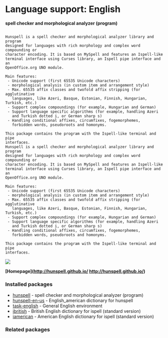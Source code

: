 # Language support: English

__spell checker and morphological analyzer (program)__

```

Hunspell is a spell checker and morphological analyzer library and program
designed for languages with rich morphology and complex word compounding or
character encoding. It is based on MySpell and features an Ispell-like
terminal interface using Curses library, an Ispell pipe interface and an
OpenOffice.org UNO module.

Main features:
 - Unicode support (first 65535 Unicode characters)
 - morphological analysis (in custom item and arrangement style)
 - Max. 65535 affix classes and twofold affix stripping (for agglutinative
   languages, like Azeri, Basque, Estonian, Finnish, Hungarian, Turkish, etc.)
 - Support complex compoundings (for example, Hungarian and German)
 - Support language specific algorithms (for example, handling Azeri
   and Turkish dotted i, or German sharp s)
 - Handling conditional affixes, circumfixes, fogemorphemes,
   forbidden words, pseudoroots and homonyms.

This package contains the program with the Ispell-like terminal and pipe
interfaces.
Hunspell is a spell checker and morphological analyzer library and program
designed for languages with rich morphology and complex word compounding or
character encoding. It is based on MySpell and features an Ispell-like
terminal interface using Curses library, an Ispell pipe interface and an
OpenOffice.org UNO module.

Main features:
 - Unicode support (first 65535 Unicode characters)
 - morphological analysis (in custom item and arrangement style)
 - Max. 65535 affix classes and twofold affix stripping (for agglutinative
   languages, like Azeri, Basque, Estonian, Finnish, Hungarian, Turkish, etc.)
 - Support complex compoundings (for example, Hungarian and German)
 - Support language specific algorithms (for example, handling Azeri
   and Turkish dotted i, or German sharp s)
 - Handling conditional affixes, circumfixes, fogemorphemes,
   forbidden words, pseudoroots and homonyms.

This package contains the program with the Ispell-like terminal and pipe
interfaces.

```

[![](https://screenshots.debian.net/thumbnail/hunspell/)](https://screenshots.debian.net/screenshot/hunspell/)


 **[Homepage](http://hunspell.github.io/
http://hunspell.github.io/)**

### Installed packages

* [hunspell](https://packages.debian.org/stretch/hunspell) - spell checker and morphological analyzer (program)
* [hunspell-en-us](https://packages.debian.org/stretch/hunspell-en-us) - English_american dictionary for hunspell
* [task-english](https://packages.debian.org/stretch/task-english) - General English environment
* [ibritish](https://packages.debian.org/stretch/ibritish) - British English dictionary for ispell (standard version)
* [iamerican](https://packages.debian.org/stretch/iamerican) - American English dictionary for ispell (standard version)

### Related packages

<sub>  </sub>
